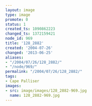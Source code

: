 ```yaml
---
layout: image
type: image
promote: 0
status: 1
created_ts: 1090862223
changed_ts: 1372159421
node_id: 969
title: '128_2882'
created: '2004-07-26'
changed: '2013-06-25'
aliases:
- "/2004/07/26/128_2882/"
- "/node/969/"
permalink: "/2004/07/26/128_2882/"
tags:
- Cape Palliser
images:
- src: image/images/128_2882-969.jpg
  name: 128_2882-969.jpg
---
```



